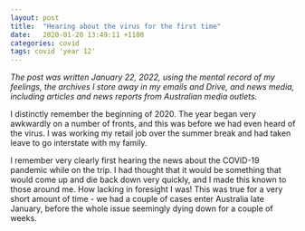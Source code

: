 ```yaml
---
layout: post
title:  "Hearing about the virus for the first time"
date:   2020-01-20 13:49:11 +1100
categories: covid
tags: covid 'year 12'
---
```


_The post was written January 22, 2022, using the mental record of my feelings, the archives I store away in my emails and Drive, and news media, including articles and news reports from Australian media outlets._

I distinctly remember the beginning of 2020. The year began very awkwardly on a number of fronts, and this was before we had even heard of the virus. I was working my retail job over the summer break and had taken leave to go interstate with my family.

I remember very clearly first hearing the news about the COVID-19 pandemic while on the trip. I had thought that it would be something that would come up and die back down very quickly, and I made this known to those around me. How lacking in foresight I was! This was true for a very short amount of time - we had a couple of cases enter Australia late January, before the whole issue seemingly dying down for a couple of weeks. 